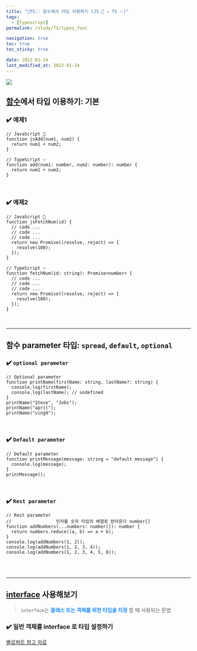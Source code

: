 ```yaml
---
title: "💫TS:: 함수에서 타입 이용하기 (JS 💩 → TS ✨)"
tags:
  - [Typescript]
permalink: /study/TS/types_func

navigation: true
toc: true
toc_sticky: true

date: 2022-01-24
last_modified_at: 2022-01-24
---
```


![](https://images.velog.io/images/april_5/post/fef3266f-5808-4e74-a394-3cc0c8bd35a3/typescript.png)

## [함수](https://www.typescriptlang.org/docs/handbook/2/everyday-types.html#functions)에서 타입 이용하기: 기본

### ✔️ 예제1

```tsx
// JavaScript 💩
function jsAdd(num1, num2) {
  return num1 + num2;
}

// TypeScript ✨
function add(num1: number, num2: number): number {
  return num1 + num2;
}
```

<br />

### ✔️ 예제2

```tsx
// JavaScript 💩
function jsFetchNum(id) {
  // code ...
  // code ...
  // code ...
  return new Promise((resolve, reject) => {
    resolve(100);
  });
}

// TypeScript ✨
function fetchNum(id: string): Promise<number> {
  // code ...
  // code ...
  // code ...
  return new Promise((resolve, reject) => {
    resolve(100);
  });
}
```

<br />

---

## 함수 parameter 타입: `spread`, `default`, `optional`

### ✔️ `optional parameter`

```tsx
// Optional parameter
function printName(firstName: string, lastName?: string) {
  console.log(firstName);
  console.log(lastName); // undefined
}
printName("Steve", "Jobs");
printName("april");
printName("ving9");
```

<br />

### ✔️ `Default parameter`

```tsx
// Default parameter
function printMessage(message: string = "default message") {
  console.log(message);
}
printMessage();
```

<br />

### ✔️ `Rest parameter`

```tsx
// Rest parameter
//                 인자를 숫자 타입의 배열로 받아온다 number[]
function addNumbers(...numbers: number[]): number {
  return numbers.reduce((a, b) => a + b);
}
console.log(addNumbers(1, 2));
console.log(addNumbers(1, 2, 3, 4));
console.log(addNumbers(1, 2, 3, 4, 5, 0));
```

<br />

<br />

---

## [interface](https://www.typescriptlang.org/docs/handbook/2/everyday-types.html#interfaces) 사용해보기

> `interface`는 <span style='color:dodgerblue'>**클래스 또는 객체를 위한 타입을 지정**</span> 할 때 사용되는 문법

### ✔️ 일반 객체를 interface 로 타입 설정하기

[벨로퍼트 참고 자료](https://velog.io/@velopert/typescript-basics)

